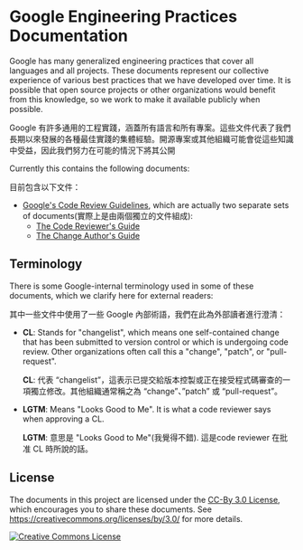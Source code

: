 # Google Engineering Practices Documentation

Google has many generalized engineering practices that cover all languages and
all projects. These documents represent our collective experience of various
best practices that we have developed over time. It is possible that open source
projects or other organizations would benefit from this knowledge, so we work to
make it available publicly when possible.

Google 有許多通用的工程實踐，涵蓋所有語言和所有專案。這些文件代表了我們長期以來發展的各種最佳實踐的集體經驗。開源專案或其他組織可能會從這些知識中受益，因此我們努力在可能的情況下將其公開

Currently this contains the following documents:

目前包含以下文件：

*   [Google's Code Review Guidelines](review/index.md), which are actually two
    separate sets of documents(實際上是由兩個獨立的文件組成):
    *   [The Code Reviewer's Guide](review/reviewer/index.md)
    *   [The Change Author's Guide](review/developer/index.md)

## Terminology

There is some Google-internal terminology used in some of these documents, which
we clarify here for external readers:

其中一些文件中使用了一些 Google 內部術語，我們在此為外部讀者進行澄清：

*   **CL**: Stands for "changelist", which means one self-contained change that
    has been submitted to version control or which is undergoing code review.
    Other organizations often call this a "change", "patch", or "pull-request".
    
    **CL**: 代表 “changelist”，這表示已提交給版本控製或正在接受程式碼審查的一項獨立修改。其他組織通常稱之為 “change”、”patch” 或 “pull-request”。
    
*   **LGTM**: Means "Looks Good to Me". It is what a code reviewer says when
    approving a CL.
    
    **LGTM**: 意思是 "Looks Good to Me"(我覺得不錯). 這是code reviewer 在批准 CL 時所說的話。


## License

The documents in this project are licensed under the
[CC-By 3.0 License](LICENSE), which encourages you to share these documents. See
<https://creativecommons.org/licenses/by/3.0/> for more details.

<a rel="license" href="https://creativecommons.org/licenses/by/3.0/"><img alt="Creative Commons License" style="border-width:0" src="https://i.creativecommons.org/l/by/3.0/88x31.png" /></a>
